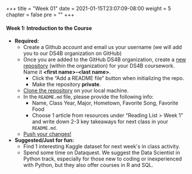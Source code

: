 +++
title = "Week 01"
date = 2021-01-15T23:07:09-08:00
weight = 5
chapter = false
pre = "<b></b>"
+++

#### Week 1: Introduction to the Course
- **Required:** 
  - Create a Github account and email us your username (we will add you to our DS4B organization on GitHub)
  - Once you are added to the GitHub DS4B organization, create a [new repository]((https://docs.github.com/en/github/getting-started-with-github/create-a-repo)) (within the organization) for your DS4B coursework. Name it **\<first name\>-\<last name\>**.
    - Click the “Add a README file” button when initializing the repo. 
    - Make the repository **private**.
  - [Clone the repository](https://docs.github.com/en/github/creating-cloning-and-archiving-repositories/cloning-a-repository) on your local machine. 
  - In the `README.md` file, please provide the following info: 
  	- Name, Class Year, Major, Hometown, Favorite Song, Favorite Food
  	- Choose 1 article from resources under “Reading List > Week 1” and write down 2-3 key takeaways for next class in your `README.md`. 
  - [Push your changes!](https://docs.github.com/en/desktop/contributing-and-collaborating-using-github-desktop/pushing-changes-to-github)
- **Suggested/Just for fun:** 
  - Find 1 interesting Kaggle dataset for next week's in class activity.
  - Spend some time on Dataquest. We suggest the Data Scientist in Python track, especially for those new to coding or inexperienced with Python, but they also offer courses in R and SQL.
